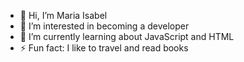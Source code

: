 - 👋 Hi, I’m Maria Isabel
- 👀 I’m interested in becoming a developer
- 🌱 I’m currently learning about JavaScript and HTML
- ⚡ Fun fact: I like to travel and read books

<!---
mariaisabelm/mariaisabelm is a ✨ special ✨ repository because its `README.md` (this file) appears on your GitHub profile.
You can click the Preview link to take a look at your changes.
--->
